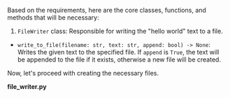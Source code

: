 Based on the requirements, here are the core classes, functions, and methods that will be necessary:

1. `FileWriter` class: Responsible for writing the "hello world" text to a file.

- `write_to_file(filename: str, text: str, append: bool) -> None`: Writes the given text to the specified file. If `append` is `True`, the text will be appended to the file if it exists, otherwise a new file will be created.

Now, let's proceed with creating the necessary files.

**file_writer.py**
